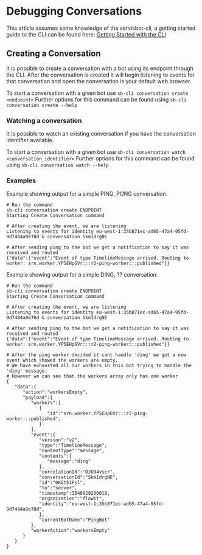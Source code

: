 # Debugging Conversations
This article assumes some knowledge of the servisbot-cli, a getting started guide to the CLI can be found here: [Getting Started with the CLI](https://github.com/servisbot/documentation/blob/master/getting-started-cli.md)

## Creating a Conversation
It is possible to create a conversation with a bot using its endpoint through the CLI. After the conversation is created it will begin listening to events for that conversation and open the conversation is your default web browser.

To start a conversation with a given bot use ```sb-cli conversation create <endpoint>```
Further options for this command can be found using ```sb-cli conversation create --help```

### Watching a conversation
It is possible to watch an existing conversation if you have the conversation identifier available.

To start a conversation with a given bot use ```sb-cli conversation watch <conversation_identifier>```
Further options for this command can be found using ```sb-cli conversation watch --help```

### Examples

Example showing output for a simple PING, PONG conversation.
```
# Run the command
sb-cli conversation create ENDPOINT
Starting Create Conversation command

# After creating the event, we are listening
Listening to events for identity eu-west-1:35b871ec-ad65-47a4-95fd-9d7484a9e70d & conversation SkmIdrgNE

# After sending ping to the bot we get a notification to say it was received and routed
{"data":{"event":"Event of type TimelineMessage arrived. Routing to worker: srn.worker.YP5EHpGVr:::r2-ping-worker:::published"}}
```

Example showing output for a simple DING, ?? conversation.
``` 
# Run the command
sb-cli conversation create ENDPOINT
Starting Create Conversation command

# After creating the event, we are listening
Listening to events for identity eu-west-1:35b871ec-ad65-47a4-95fd-9d7484a9e70d & conversation SkmIdrgNE

# After sending ping to the bot we get a notification to say it was received and routed
{"data":{"event":"Event of type TimelineMessage arrived. Routing to worker: srn.worker.YP5EHpGVr:::r2-ping-worker:::published"}}

# After the ping worker decided it cant handle 'ding' we got a new event which showed the workers are empty.
# We have exhausted all our workers in this bot trying to handle the 'ding' message. 
# However we can see that the workers array only has one worker
{  
   "data":{  
      "action":"workersEmpty",
      "payload":{  
         "workers":[  
            {  
               "id":"srn.worker.YP5EHpGVr:::r2-ping-worker:::published",
            }
         ],
         "event":{  
            "version":"v2",
            "type":"TimelineMessage",
            "contentType":"message",
            "contents":{  
               "message":"ding"
            },
            "correlationId":"OJO94vscr",
            "conversationId":"SkmIdrgNE",
            "id":"0KGt51Fsl",
            "to":"server",
            "timestamp":1548929200018,
            "organization":"flowit",
            "identity":"eu-west-1:35b871ec-ad65-47a4-95fd-9d7484a9e70d",
            },
            "currentBotName":"PingBot"
         },
         "workerAction":"workersEmpty"
      }
   }
}

```
